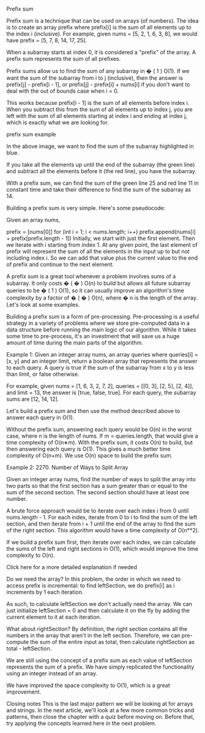   Prefix sum

Prefix sum is a technique that can be used on arrays (of numbers). The idea is to create an array prefix where prefix[i] is the sum of all elements up to the index i (inclusive). For example, given nums = [5, 2, 1, 6, 3, 8], we would have prefix = [5, 7, 8, 14, 17, 25].

When a subarray starts at index 0, it is considered a "prefix" of the array. A prefix sum represents the sum of all prefixes.

Prefix sums allow us to find the sum of any subarray in 
�
(
1
)
O(1). If we want the sum of the subarray from i to j (inclusive), then the answer is prefix[j] - prefix[i - 1], or prefix[j] - prefix[i] + nums[i] if you don't want to deal with the out of bounds case when i = 0.

This works because prefix[i - 1] is the sum of all elements before index i. When you subtract this from the sum of all elements up to index j, you are left with the sum of all elements starting at index i and ending at index j, which is exactly what we are looking for.

prefix sum example

In the above image, we want to find the sum of the subarray highlighted in blue.

If you take all the elements up until the end of the subarray (the green line) and subtract all the elements before it (the red line), you have the subarray.

With a prefix sum, we can find the sum of the green line 25 and red line 11 in constant time and take their difference to find the sum of the subarray as 14.

Building a prefix sum is very simple. Here's some pseudocode:

Given an array nums,

prefix = [nums[0]]
for (int i = 1; i < nums.length; i++)
    prefix.append(nums[i] + prefix[prefix.length - 1])
Initially, we start with just the first element. Then we iterate with i starting from index 1. At any given point, the last element of prefix will represent the sum of all the elements in the input up to but not including index i. So we can add that value plus the current value to the end of prefix and continue to the next element.

A prefix sum is a great tool whenever a problem involves sums of a subarray. It only costs 
�
(
�
)
O(n) to build but allows all future subarray queries to be 
�
(
1
)
O(1), so it can usually improve an algorithm's time complexity by a factor of 
�
(
�
)
O(n), where 
�
n is the length of the array. Let's look at some examples.

Building a prefix sum is a form of pre-processing. Pre-processing is a useful strategy in a variety of problems where we store pre-computed data in a data structure before running the main logic of our algorithm. While it takes some time to pre-process, it's an investment that will save us a huge amount of time during the main parts of the algorithm.

Example 1: Given an integer array nums, an array queries where queries[i] = [x, y] and an integer limit, return a boolean array that represents the answer to each query. A query is true if the sum of the subarray from x to y is less than limit, or false otherwise.

For example, given nums = [1, 6, 3, 2, 7, 2], queries = [[0, 3], [2, 5], [2, 4]], and limit = 13, the answer is [true, false, true]. For each query, the subarray sums are [12, 14, 12].

Let's build a prefix sum and then use the method described above to answer each query in O(1).


Without the prefix sum, answering each query would be 
O(n) in the worst case, where 
n is the length of nums. If m = queries.length, that would give a time complexity of 
O(n∗m). With the prefix sum, it costs 
O(n) to build, but then answering each query is 
O(1). This gives a much better time complexity of O(n+m). 
We use O(n) space to build the prefix sum.



Example 2: 2270. Number of Ways to Split Array

Given an integer array nums, find the number of ways to split the array into two parts so that the first section has a sum greater than or equal to the sum of the second section. The second section should have at least one number.

A brute force approach would be to iterate over each index i from 0 until nums.length - 1. For each index, iterate from 0 to i to find the sum of the left section, and then iterate from i + 1 until the end of the array to find the sum of the right section. This algorithm would have a time complexity of O(n**2).

If we build a prefix sum first, then iterate over each index, we can calculate the sums of the left and right sections in O(1), 
which would improve the time complexity to O(n).

Click here for a more detailed explanation if needed





Do we need the array?
In this problem, the order in which we need to access prefix is incremental: to find leftSection, we do prefix[i] as i increments by 1 each iteration.

As such, to calculate leftSection we don't actually need the array. We can just initialize leftSection = 0 and then calculate it on the fly by adding the current element to it at each iteration.

What about rightSection? By definition, the right section contains all the numbers in the array that aren't in the left section. Therefore, we can pre-compute the sum of the entire input as total, then calculate rightSection as total - leftSection.

We are still using the concept of a prefix sum as each value of leftSection represents the sum of a prefix. We have simply replicated the functionality using an integer instead of an array.


We have improved the space complexity to 
O(1), which is a great improvement.

Closing notes
This is the last major pattern we will be looking at for arrays and strings. In the next article, we'll look at a few more common tricks and patterns, then close the chapter with a quiz before moving on. Before that, try applying the concepts learned here in the next problem.

